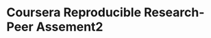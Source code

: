 Coursera Reproducible Research- Peer Assement2
========================================================

